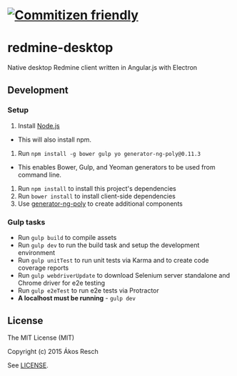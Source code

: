 # [![Commitizen friendly](https://img.shields.io/badge/commitizen-friendly-brightgreen.svg)](http://commitizen.github.io/cz-cli/)

# redmine-desktop
Native desktop Redmine client written in Angular.js with Electron

## Development

### Setup
1. Install [Node.js](http://nodejs.org/)
 - This will also install npm.
1. Run `npm install -g bower gulp yo generator-ng-poly@0.11.3`
 - This enables Bower, Gulp, and Yeoman generators to be used from command line.
1. Run `npm install` to install this project's dependencies
1. Run `bower install` to install client-side dependencies
1. Use [generator-ng-poly](https://github.com/dustinspecker/generator-ng-poly) to create additional components

### Gulp tasks
- Run `gulp build` to compile assets
- Run `gulp dev` to run the build task and setup the development environment
- Run `gulp unitTest` to run unit tests via Karma and to create code coverage reports
- Run `gulp webdriverUpdate` to download Selenium server standalone and Chrome driver for e2e testing
- Run `gulp e2eTest` to run e2e tests via Protractor
- **A localhost must be running** - `gulp dev`

## License
The MIT License (MIT)

Copyright (c) 2015 Ákos Resch

See [LICENSE](https://github.com/ocReaper/redmine-desktop/blob/master/LICENSE.md).
